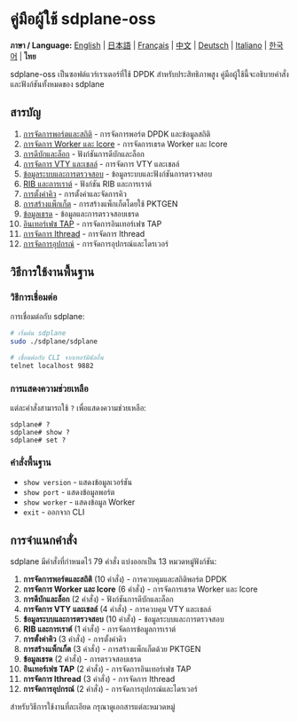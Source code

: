 # คู่มือผู้ใช้ sdplane-oss

**ภาษา / Language:** [English](../README.md) | [日本語](../ja/README.md) | [Français](../fr/README.md) | [中文](../zh/README.md) | [Deutsch](../de/README.md) | [Italiano](../it/README.md) | [한국어](../ko/README.md) | **ไทย**

sdplane-oss เป็นซอฟต์แวร์เราเตอร์ที่ใช้ DPDK สำหรับประสิทธิภาพสูง คู่มือผู้ใช้นี้จะอธิบายคำสั่งและฟังก์ชันทั้งหมดของ sdplane

## สารบัญ

1. [การจัดการพอร์ตและสถิติ](port-management.md) - การจัดการพอร์ต DPDK และข้อมูลสถิติ
2. [การจัดการ Worker และ lcore](worker-management.md) - การจัดการเธรด Worker และ lcore
3. [การดีบักและล็อก](debug-logging.md) - ฟังก์ชันการดีบักและล็อก
4. [การจัดการ VTY และเชลล์](vty-shell.md) - การจัดการ VTY และเชลล์
5. [ข้อมูลระบบและการตรวจสอบ](system-monitoring.md) - ข้อมูลระบบและฟังก์ชันการตรวจสอบ
6. [RIB และการเราต์](routing.md) - ฟังก์ชัน RIB และการเราต์
7. [การตั้งค่าคิว](queue-configuration.md) - การตั้งค่าและจัดการคิว
8. [การสร้างแพ็กเก็ต](packet-generation.md) - การสร้างแพ็กเก็ตโดยใช้ PKTGEN
9. [ข้อมูลเธรด](thread-information.md) - ข้อมูลและการตรวจสอบเธรด
10. [อินเทอร์เฟซ TAP](tap-interface.md) - การจัดการอินเทอร์เฟซ TAP
11. [การจัดการ lthread](lthread-management.md) - การจัดการ lthread
12. [การจัดการอุปกรณ์](device-management.md) - การจัดการอุปกรณ์และไดรเวอร์

## วิธีการใช้งานพื้นฐาน

### วิธีการเชื่อมต่อ

การเชื่อมต่อกับ sdplane:

```bash
# เริ่มต้น sdplane
sudo ./sdplane/sdplane

# เชื่อมต่อกับ CLI จากเทอร์มินัลอื่น
telnet localhost 9882
```

### การแสดงความช่วยเหลือ

แต่ละคำสั่งสามารถใช้ `?` เพื่อแสดงความช่วยเหลือ:

```
sdplane# ?
sdplane# show ?
sdplane# set ?
```

### คำสั่งพื้นฐาน

- `show version` - แสดงข้อมูลเวอร์ชัน
- `show port` - แสดงข้อมูลพอร์ต
- `show worker` - แสดงข้อมูล Worker
- `exit` - ออกจาก CLI

## การจำแนกคำสั่ง

sdplane มีคำสั่งที่กำหนดไว้ 79 คำสั่ง แบ่งออกเป็น 13 หมวดหมู่ฟังก์ชัน:

1. **การจัดการพอร์ตและสถิติ** (10 คำสั่ง) - การควบคุมและสถิติพอร์ต DPDK
2. **การจัดการ Worker และ lcore** (6 คำสั่ง) - การจัดการเธรด Worker และ lcore
3. **การดีบักและล็อก** (2 คำสั่ง) - ฟังก์ชันการดีบักและล็อก
4. **การจัดการ VTY และเชลล์** (4 คำสั่ง) - การควบคุม VTY และเชลล์
5. **ข้อมูลระบบและการตรวจสอบ** (10 คำสั่ง) - ข้อมูลระบบและการตรวจสอบ
6. **RIB และการเราต์** (1 คำสั่ง) - การจัดการข้อมูลการเราต์
7. **การตั้งค่าคิว** (3 คำสั่ง) - การตั้งค่าคิว
8. **การสร้างแพ็กเก็ต** (3 คำสั่ง) - การสร้างแพ็กเก็ตด้วย PKTGEN
9. **ข้อมูลเธรด** (2 คำสั่ง) - การตรวจสอบเธรด
10. **อินเทอร์เฟซ TAP** (2 คำสั่ง) - การจัดการอินเทอร์เฟซ TAP
11. **การจัดการ lthread** (3 คำสั่ง) - การจัดการ lthread
12. **การจัดการอุปกรณ์** (2 คำสั่ง) - การจัดการอุปกรณ์และไดรเวอร์

สำหรับวิธีการใช้งานที่ละเอียด กรุณาดูเอกสารแต่ละหมวดหมู่